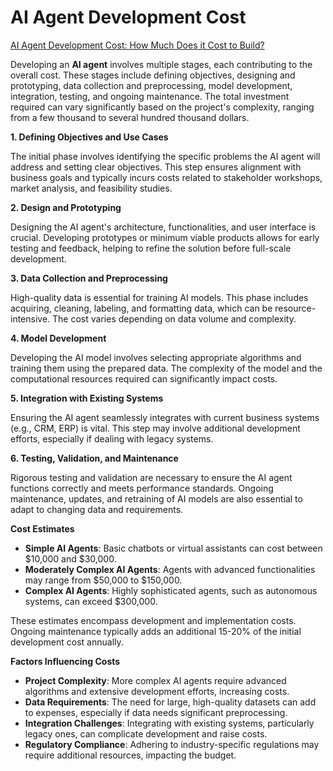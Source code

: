# AI Agent Development Cost

[AI Agent Development Cost: How Much Does it Cost to Build?](https://markovate.com/ai-agent-development-cost/)

Developing an **AI agent** involves multiple stages, each contributing to the overall cost. These stages include defining objectives, designing and prototyping, data collection and preprocessing, model development, integration, testing, and ongoing maintenance. The total investment required can vary significantly based on the project's complexity, ranging from a few thousand to several hundred thousand dollars.

**1. Defining Objectives and Use Cases**

The initial phase involves identifying the specific problems the AI agent will address and setting clear objectives. This step ensures alignment with business goals and typically incurs costs related to stakeholder workshops, market analysis, and feasibility studies.

**2. Design and Prototyping**

Designing the AI agent's architecture, functionalities, and user interface is crucial. Developing prototypes or minimum viable products allows for early testing and feedback, helping to refine the solution before full-scale development.

**3. Data Collection and Preprocessing**

High-quality data is essential for training AI models. This phase includes acquiring, cleaning, labeling, and formatting data, which can be resource-intensive. The cost varies depending on data volume and complexity.

**4. Model Development**

Developing the AI model involves selecting appropriate algorithms and training them using the prepared data. The complexity of the model and the computational resources required can significantly impact costs.

**5. Integration with Existing Systems**

Ensuring the AI agent seamlessly integrates with current business systems (e.g., CRM, ERP) is vital. This step may involve additional development efforts, especially if dealing with legacy systems.

**6. Testing, Validation, and Maintenance**

Rigorous testing and validation are necessary to ensure the AI agent functions correctly and meets performance standards. Ongoing maintenance, updates, and retraining of AI models are also essential to adapt to changing data and requirements.

**Cost Estimates**

- **Simple AI Agents**: Basic chatbots or virtual assistants can cost between $10,000 and $30,000.
- **Moderately Complex AI Agents**: Agents with advanced functionalities may range from $50,000 to $150,000.
- **Complex AI Agents**: Highly sophisticated agents, such as autonomous systems, can exceed $300,000.

These estimates encompass development and implementation costs. Ongoing maintenance typically adds an additional 15-20% of the initial development cost annually.

**Factors Influencing Costs**

- **Project Complexity**: More complex AI agents require advanced algorithms and extensive development efforts, increasing costs.
- **Data Requirements**: The need for large, high-quality datasets can add to expenses, especially if data needs significant preprocessing.
- **Integration Challenges**: Integrating with existing systems, particularly legacy ones, can complicate development and raise costs.
- **Regulatory Compliance**: Adhering to industry-specific regulations may require additional resources, impacting the budget.



 
